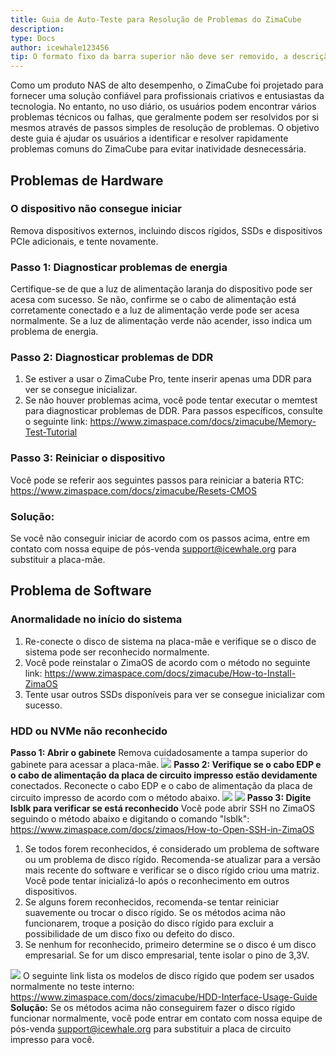 ```yaml
---
title: Guia de Auto-Teste para Resolução de Problemas do ZimaCube
description: 
type: Docs
author: icewhale123456
tip: O formato fixo da barra superior não deve ser removido, a descrição é uma descrição do artigo, se não preenchida, será extraída a primeira parte do conteúdo
---
```


Como um produto NAS de alto desempenho, o ZimaCube foi projetado para fornecer uma solução confiável para profissionais criativos e entusiastas da tecnologia. No entanto, no uso diário, os usuários podem encontrar vários problemas técnicos ou falhas, que geralmente podem ser resolvidos por si mesmos através de passos simples de resolução de problemas. O objetivo deste guia é ajudar os usuários a identificar e resolver rapidamente problemas comuns do ZimaCube para evitar inatividade desnecessária.

## Problemas de Hardware
### O dispositivo não consegue iniciar
Remova dispositivos externos, incluindo discos rígidos, SSDs e dispositivos PCIe adicionais, e tente novamente.
### Passo 1: Diagnosticar problemas de energia
Certifique-se de que a luz de alimentação laranja do dispositivo pode ser acesa com sucesso. Se não, confirme se o cabo de alimentação está corretamente conectado e a luz de alimentação verde pode ser acesa normalmente. Se a luz de alimentação verde não acender, isso indica um problema de energia.
### Passo 2: Diagnosticar problemas de DDR
1. Se estiver a usar o ZimaCube Pro, tente inserir apenas uma DDR para ver se consegue inicializar.
2. Se não houver problemas acima, você pode tentar executar o memtest para diagnosticar problemas de DDR. Para passos específicos, consulte o seguinte link:
https://www.zimaspace.com/docs/zimacube/Memory-Test-Tutorial

### Passo 3: Reiniciar o dispositivo
Você pode se referir aos seguintes passos para reiniciar a bateria RTC:
https://www.zimaspace.com/docs/zimacube/Resets-CMOS
### Solução:
Se você não conseguir iniciar de acordo com os passos acima, entre em contato com nossa equipe de pós-venda support@icewhale.org para substituir a placa-mãe.

## Problema de Software
### Anormalidade no início do sistema
1. Re-conecte o disco de sistema na placa-mãe e verifique se o disco de sistema pode ser reconhecido normalmente.
2. Você pode reinstalar o ZimaOS de acordo com o método no seguinte link:
https://www.zimaspace.com/docs/zimacube/How-to-Install-ZimaOS
3. Tente usar outros SSDs disponíveis para ver se consegue inicializar com sucesso.
### HDD ou NVMe não reconhecido
**Passo 1: Abrir o gabinete**
Remova cuidadosamente a tampa superior do gabinete para acessar a placa-mãe.
![](https://manage.icewhale.io/api/static/docs/1730874467873_image.png)
**Passo 2: Verifique se o cabo EDP e o cabo de alimentação da placa de circuito impresso estão devidamente** conectados. Reconecte o cabo EDP e o cabo de alimentação da placa de circuito impresso de acordo com o método abaixo.
![](https://manage.icewhale.io/api/static/docs/1730875959034_image.png)
![](https://manage.icewhale.io/api/static/docs/1730875970165_image.png)
**Passo 3: Digite lsblk para verificar se está reconhecido**
Você pode abrir SSH no ZimaOS seguindo o método abaixo e digitando o comando "lsblk":
https://www.zimaspace.com/docs/zimaos/How-to-Open-SSH-in-ZimaOS
1. Se todos forem reconhecidos, é considerado um problema de software ou um problema de disco rígido. Recomenda-se atualizar para a versão mais recente do software e verificar se o disco rígido criou uma matriz. Você pode tentar inicializá-lo após o reconhecimento em outros dispositivos.
2. Se alguns forem reconhecidos, recomenda-se tentar reiniciar suavemente ou trocar o disco rígido. Se os métodos acima não funcionarem, troque a posição do disco rígido para excluir a possibilidade de um disco fixo ou defeito do disco.
3. Se nenhum for reconhecido, primeiro determine se o disco é um disco empresarial. Se for um disco empresarial, tente isolar o pino de 3,3V.

![](https://manage.icewhale.io/api/static/docs/1730876010218_image.png)
O seguinte link lista os modelos de disco rígido que podem ser usados normalmente no teste interno:
https://www.zimaspace.com/docs/zimacube/HDD-Interface-Usage-Guide
**Solução:**
Se os métodos acima não conseguirem fazer o disco rígido funcionar normalmente, você pode entrar em contato com nossa equipe de pós-venda support@icewhale.org para substituir a placa de circuito impresso para você.